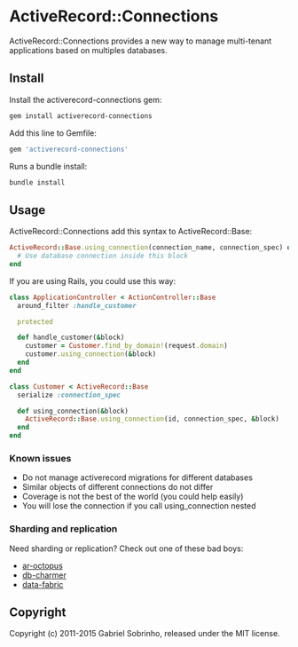 # ActiveRecord::Connections

ActiveRecord::Connections provides a new way to manage multi-tenant applications based on multiples databases.

## Install

Install the activerecord-connections gem:

``` bash
gem install activerecord-connections
```

Add this line to Gemfile:

``` ruby
gem 'activerecord-connections'
```

Runs a bundle install:

``` bash
bundle install
```

## Usage

ActiveRecord::Connections add this syntax to ActiveRecord::Base:

``` ruby
ActiveRecord::Base.using_connection(connection_name, connection_spec) do
  # Use database connection inside this block
end
```

If you are using Rails, you could use this way:

``` ruby
class ApplicationController < ActionController::Base
  around_filter :handle_customer

  protected

  def handle_customer(&block)
    customer = Customer.find_by_domain!(request.domain)
    customer.using_connection(&block)
  end
end

class Customer < ActiveRecord::Base
  serialize :connection_spec

  def using_connection(&block)
    ActiveRecord::Base.using_connection(id, connection_spec, &block)
  end
end
```

### Known issues

* Do not manage activerecord migrations for different databases
* Similar objects of different connections do not differ
* Coverage is not the best of the world (you could help easily)
* You will lose the connection if you call using_connection nested

### Sharding and replication

Need sharding or replication? Check out one of these bad boys:

* [ar-octopus](https://github.com/tchandy/octopus)
* [db-charmer](https://github.com/kovyrin/db-charmer)
* [data-fabric](https://github.com/mperham/data_fabric)

## Copyright

Copyright (c) 2011-2015 Gabriel Sobrinho, released under the MIT license.
